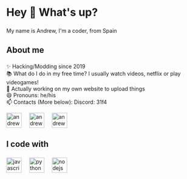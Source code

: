 <h1 align="left">Hey 👋 What's up?</h1>

###

<p align="left">My name is Andrew, I'm a coder, from Spain</p>

###

<h2 align="left">About me</h2>

###

<p align="left">
✨ Hacking/Modding since 2019<br>
📚 What do I do in my free time? I usually watch videos, netflix or play videogames!<br>
🔭 Actually working on my own website to upload things<br>
😄 Pronouns: he/his<br>
📫 Contacts (More below): Discord: 31f4</p>

<p align="left">
<a href="https://twitter.com/andrewsontop" target="blank"><img align="center" src="https://raw.githubusercontent.com/rahuldkjain/github-profile-readme-generator/master/src/images/icons/Social/twitter.svg" alt="andrewsontop" height="40"/></a>
<img width="12" />
<a href="https://instagram.com/andrewsontopp" target="blank"><img align="center" src="https://raw.githubusercontent.com/rahuldkjain/github-profile-readme-generator/master/src/images/icons/Social/instagram.svg" alt="andrewsontopp" height="40"/></a>
<img width="12" />
<a href="https://www.youtube.com/@andrewsontop" target="blank"><img align="center" src="https://raw.githubusercontent.com/rahuldkjain/github-profile-readme-generator/master/src/images/icons/Social/youtube.svg" alt="andrewsontop" height="40"/></a>
</p>

###

<h2 align="left">I code with</h2>

###

<div align="left">
  <img src="https://cdn.jsdelivr.net/gh/devicons/devicon/icons/javascript/javascript-original.svg" height="40" alt="javascript logo"  />
  <img width="12" />
  <img src="https://cdn.jsdelivr.net/gh/devicons/devicon/icons/python/python-original.svg" height="40" alt="python logo"  />
  <img width="12" />
  <img src="https://cdn.jsdelivr.net/gh/devicons/devicon/icons/nodejs/nodejs-original.svg" height="40" alt="nodejs logo"  />
</div>

###
